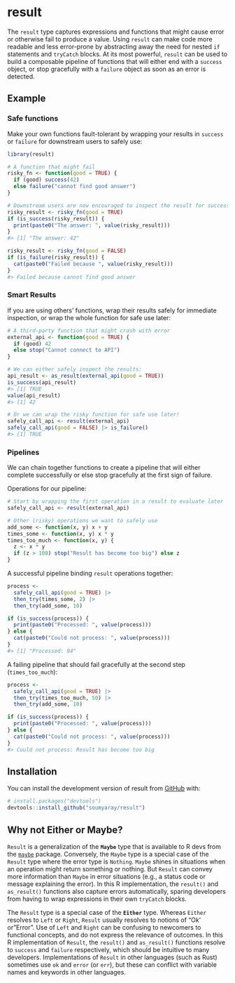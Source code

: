 
<!-- README.md is generated from README.Rmd. Please edit that file -->
<!-- Use devtools::build_readme() to render README.Rmd to README.md -->

# result

<!-- badges: start -->
<!-- badges: end -->

The `result` type captures expressions and functions that might cause
error or otherwise fail to produce a value. Using `result` can make code
more readable and less error-prone by abstracting away the need for
nested `if` statements and `tryCatch` blocks. At its most powerful,
`result` can be used to build a composable pipeline of functions that
will either end with a `success` object, or stop gracefully with a
`failure` object as soon as an error is detected.

## Example

### Safe functions

Make your own functions fault-tolerant by wrapping your results in
`success` or `failure` for downstream users to safely use:

``` r
library(result)

# A function that might fail
risky_fn <- function(good = TRUE) {
  if (good) success(42)
  else failure("cannot find good answer")
}

# Downstream users are now encouraged to inspect the result for success
risky_result <- risky_fn(good = TRUE)
if (is_success(risky_result)) {
  print(paste0("The answer: ", value(risky_result)))
}
#> [1] "The answer: 42"

risky_result <- risky_fn(good = FALSE)
if (is_failure(risky_result)) {
  cat(paste0("Failed because ", value(risky_result)))
}
#> Failed because cannot find good answer
```

### Smart Results

If you are using others’ functions, wrap their results safely for
immediate inspection, or wrap the whole function for safe use later:

``` r
# A third-party function that might crash with error
external_api <- function(good = TRUE) {
  if (good) 42
  else stop("Cannot connect to API")
}

# We can either safely inspect the results:
api_result <- as_result(external_api(good = TRUE))
is_success(api_result)
#> [1] TRUE
value(api_result)
#> [1] 42

# Or we can wrap the risky function for safe use later!
safely_call_api <- result(external_api)
safely_call_api(good = FALSE) |> is_failure()
#> [1] TRUE
```

### Pipelines

We can chain together functions to create a pipeline that will either
complete successfully or else stop gracefully at the first sign of
failure.

Operations for our pipeline:

``` r
# Start by wrapping the first operation in a result to evaluate later
safely_call_api <- result(external_api)

# Other (risky) operations we want to safely use
add_some <- function(x, y) x + y
times_some <- function(x, y) x * y
times_too_much <- function(x, y) {
  z <- x * y
  if (z > 100) stop("Result has become too big") else z
}
```

A successful pipeline binding `result` operations together:

``` r
process <-
  safely_call_api(good = TRUE) |>
  then_try(times_some, 2) |>
  then_try(add_some, 10)

if (is_success(process)) {
  print(paste0("Processed: ", value(process)))
} else {
  cat(paste0("Could not process: ", value(process)))
}
#> [1] "Processed: 94"
```

A failing pipeline that should fail gracefully at the second step
(`times_too_much`):

``` r
process <-
  safely_call_api(good = TRUE) |>
  then_try(times_too_much, 50) |>
  then_try(add_some, 10)

if (is_success(process)) {
  print(paste0("Processed: ", value(process)))
} else {
  cat(paste0("Could not process: ", value(process)))
}
#> Could not process: Result has become too big
```

## Installation

You can install the development version of result from
[GitHub](https://github.com/soumyaray/result) with:

``` r
# install.packages("devtools")
devtools::install_github("soumyaray/result")
```

## Why not Either or Maybe?

`Result` is a generalization of the **`Maybe`** type that is available
to R devs from the [`maybe`](https://github.com/armcn/maybe) package.
Conversely, the `Maybe` type is a special case of the `Result` type
where the error type is `Nothing`. `Maybe` shines in situations when an
operation might return something or nothing. But `Result` can convey
more information than `Maybe` in error situations (e.g., a status code
or message explaining the error). In this R implementation, the
`result()` and `as_result()` functions also capture errors
automatically, sparing developers from having to wrap expressions in
their own `tryCatch` blocks.

The `Result` type is a special case of the **`Either`** type. Whereas
`Either` resolves to `Left` or `Right`, `Result` usually resolves to
notions of “Ok’ or”Error”. Use of `Left` and `Right` can be confusing to
newcomers to functional concepts, and do not express the relevance of
outcomes. In this R implementation of `Result`, the `result()` and
`as_result()` functions resolve to `success` and `failure` respectively,
which should be intuitive to many developers. Implementations of
`Result` in other languages (such as Rust) sometimes use `ok` and
`error` (or `err`), but these can conflict with variable names and
keywords in other languages.
